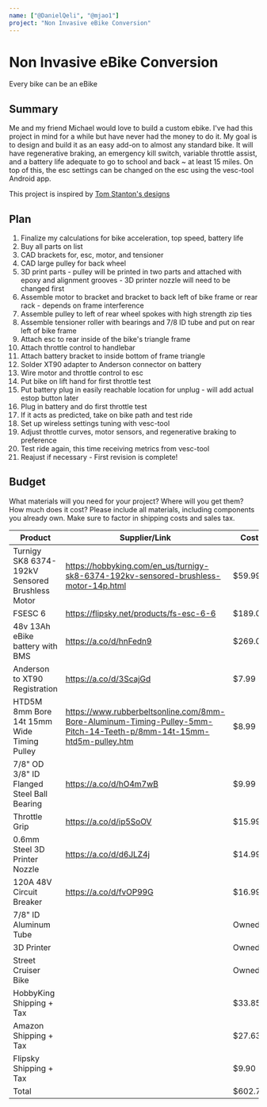 ```yaml
---
name: ["@DanielQeli", "@mjao1"]
project: "Non Invasive eBike Conversion"
---
```


# Non Invasive eBike Conversion

Every bike can be an eBike

## Summary

Me and my friend Michael would love to build a custom ebike. I've had this project in mind for a while but have never had the money to do it. My goal is to design and build it as an easy add-on to almost any standard bike. It will have regenerative braking, an emergency kill switch, variable throttle assist, and a battery life adequate to go to school and back ~ at least 15 miles. On top of this, the esc settings can be changed on the esc using the vesc-tool Android app.

This project is inspired by [Tom Stanton's designs](https://youtube.com/playlist?list=PLj3Bh6Krv9CWdRwVFwF1xS_-IQH9GBHyo)

## Plan

1. Finalize my calculations for bike acceleration, top speed, battery life
2. Buy all parts on list
3. CAD brackets for, esc, motor, and tensioner
4. CAD large pulley for back wheel
5. 3D print parts - pulley will be printed in two parts and attached with epoxy and alignment grooves - 3D printer nozzle will need to be changed first
6. Assemble motor to bracket and bracket to back left of bike frame or rear rack - depends on frame interference
7. Assemble pulley to left of rear wheel spokes with high strength zip ties
8. Assemble tensioner roller with bearings and 7/8 ID tube and put on rear left of bike frame
9. Attach esc to rear inside of the bike's triangle frame
10. Attach throttle control to handlebar
11. Attach battery bracket to inside bottom of frame triangle
12. Solder XT90 adapter to Anderson connector on battery
13. Wire motor and throttle control to esc
14. Put bike on lift hand for first throttle test
15. Put battery plug in easily reachable location for unplug - will add actual estop button later
16. Plug in battery and do first throttle test
17. If it acts as predicted, take on bike path and test ride
18. Set up wireless settings tuning with vesc-tool
19. Adjust throttle curves, motor sensors, and regenerative braking to preference
20. Test ride again, this time receiving metrics from vesc-tool
21. Reajust if necessary - First revision is complete!

## Budget

What materials will you need for your project? Where will you get them? How much does it cost? Please include all materials, including components you already own. Make sure to factor in shipping costs and sales tax.

| Product         | Supplier/Link                         | Cost   |
| --------------- | ------------------------------------- | ------ |
| Turnigy SK8 6374-192kV Sensored Brushless Motor   | https://hobbyking.com/en_us/turnigy-sk8-6374-192kv-sensored-brushless-motor-14p.html | $59.99  |
| FSESC 6 | https://flipsky.net/products/fs-esc-6-6  | $189.00 |
| 48v 13Ah eBike battery with BMS | https://a.co/d/hnFedn9 | $269.00 |
| Anderson to XT90 Registration | https://a.co/d/3ScajGd | $7.99 |
| HTD5M 8mm Bore 14t 15mm Wide Timing Pulley | https://www.rubberbeltsonline.com/8mm-Bore-Aluminum-Timing-Pulley-5mm-Pitch-14-Teeth-p/8mm-14t-15mm-htd5m-pulley.htm | $8.99 |
| 7/8" OD 3/8" ID Flanged Steel Ball Bearing | https://a.co/d/hO4m7wB | $9.99 |
| Throttle Grip | https://a.co/d/ip5SoOV | $15.99 |
| 0.6mm Steel 3D Printer Nozzle | https://a.co/d/d6JLZ4j | $14.99 |
| 120A 48V Circuit Breaker | https://a.co/d/fvOP99G | $16.99 |
| 7/8" ID Aluminum Tube |  | Owned |
| 3D Printer |  | Owned |
| Street Cruiser Bike |  | Owned |
| HobbyKing Shipping + Tax |  | $33.85 |
| Amazon Shipping + Tax |  | $27.63 |
| Flipsky Shipping + Tax |  | $9.90 |
| Total           |                                       | $602.73 |
